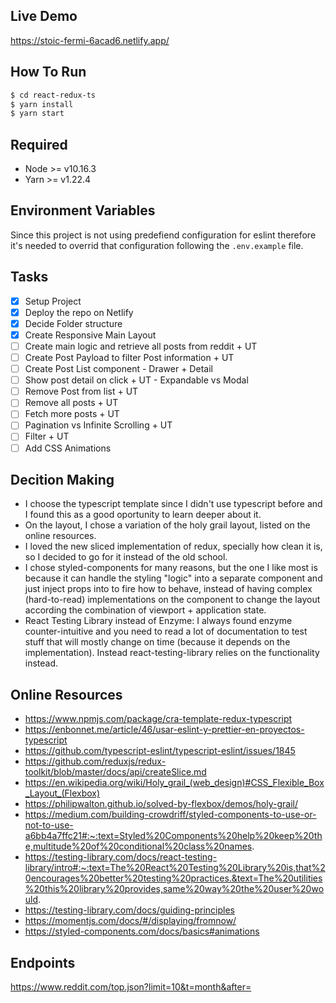 ## Live Demo
https://stoic-fermi-6acad6.netlify.app/

## How To Run
```sh
$ cd react-redux-ts
$ yarn install
$ yarn start
```

## Required
- Node >= v10.16.3
- Yarn >= v1.22.4

## Environment Variables
Since this project is not using predefiend configuration for eslint therefore it's needed to overrid that configuration following the `.env.example` file.

## Tasks
- [x] Setup Project
- [x] Deploy the repo on Netlify
- [x] Decide Folder structure
- [x] Create Responsive Main Layout
- [ ] Create main logic and retrieve all posts from reddit + UT
- [ ] Create Post Payload to filter Post information + UT
- [ ] Create Post List component - Drawer + Detail
- [ ] Show post detail on click + UT - Expandable vs Modal
- [ ] Remove Post from list + UT
- [ ] Remove all posts + UT
- [ ] Fetch more posts + UT
- [ ] Pagination vs Infinite Scrolling + UT
- [ ] Filter + UT
- [ ] Add CSS Animations

## Decition Making
- I choose the typescript template since I didn't use typescript before and I found this as a good oportunity to learn deeper about it.
- On the layout, I chose a variation of the holy grail layout, listed on the online resources.
- I loved the new sliced implementation of redux, specially how clean it is, so I decided to go for it instead of the old school.
- I chose styled-components for many reasons, but the one I like most is because it can handle the styling "logic" into a separate component and just inject props into to fire how to behave, instead of having complex (hard-to-read) implementations on the component to change the layout according the combination of viewport + application state.
- React Testing Library instead of Enzyme: I always found enzyme counter-intuitive and you need to read a lot of documentation to test stuff that will mostly change on time (because it depends on the implementation). Instead react-testing-library relies on the functionality instead.

## Online Resources
- https://www.npmjs.com/package/cra-template-redux-typescript
- https://enbonnet.me/article/46/usar-eslint-y-prettier-en-proyectos-typescript
- https://github.com/typescript-eslint/typescript-eslint/issues/1845
- https://github.com/reduxjs/redux-toolkit/blob/master/docs/api/createSlice.md
- https://en.wikipedia.org/wiki/Holy_grail_(web_design)#CSS_Flexible_Box_Layout_(Flexbox)
- https://philipwalton.github.io/solved-by-flexbox/demos/holy-grail/
- https://medium.com/building-crowdriff/styled-components-to-use-or-not-to-use-a6bb4a7ffc21#:~:text=Styled%20Components%20help%20keep%20the,multitude%20of%20conditional%20class%20names.
- https://testing-library.com/docs/react-testing-library/intro#:~:text=The%20React%20Testing%20Library%20is,that%20encourages%20better%20testing%20practices.&text=The%20utilities%20this%20library%20provides,same%20way%20the%20user%20would.
- https://testing-library.com/docs/guiding-principles
- https://momentjs.com/docs/#/displaying/fromnow/
- https://styled-components.com/docs/basics#animations

## Endpoints
https://www.reddit.com/top.json?limit=10&t=month&after=<Provided after first request>
